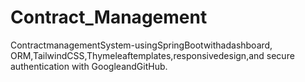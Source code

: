 # Contract_Management
ContractmanagementSystem-usingSpringBootwithadashboard,  ORM,TailwindCSS,Thymeleaftemplates,responsivedesign,and  secure authentication with GoogleandGitHub.
